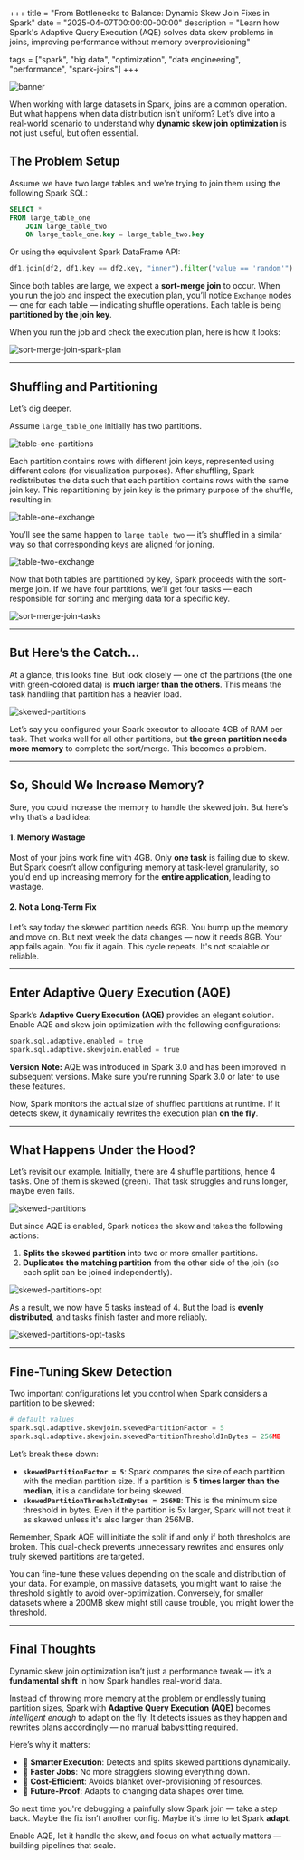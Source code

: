 +++
title = "From Bottlenecks to Balance: Dynamic Skew Join Fixes in Spark"
date = "2025-04-07T00:00:00-00:00"
description = "Learn how Spark's Adaptive Query Execution (AQE) solves data skew problems in joins, improving performance without memory overprovisioning"

tags = ["spark", "big data", "optimization", "data engineering", "performance", "spark-joins"]
+++

![banner](/images/from-bottlenecks-to-balance-dynamic-skew-join-fixes-in-spark/banner.png)

When working with large datasets in Spark, joins are a common operation. But what happens when data distribution isn’t uniform? Let’s dive into a real-world scenario to understand why **dynamic skew join optimization** is not just useful, but often essential.

## The Problem Setup

Assume we have two large tables and we're trying to join them using the following Spark SQL:
```sql
SELECT *
FROM large_table_one
	JOIN large_table_two
	ON large_table_one.key = large_table_two.key
```

Or using the equivalent Spark DataFrame API:
```python
df1.join(df2, df1.key == df2.key, "inner").filter("value == 'random'")
```

Since both tables are large, we expect a **sort-merge join** to occur. When you run the job and inspect the execution plan, you’ll notice `Exchange` nodes — one for each table — indicating shuffle operations. Each table is being **partitioned by the join key**.

When you run the job and check the execution plan, here is how it looks:

![sort-merge-join-spark-plan](/images/from-bottlenecks-to-balance-dynamic-skew-join-fixes-in-spark/query-plan.png)

---

## Shuffling and Partitioning

Let’s dig deeper.

Assume `large_table_one` initially has two partitions.

![table-one-partitions](/images/from-bottlenecks-to-balance-dynamic-skew-join-fixes-in-spark/table-one-partitions.png)

Each partition contains rows with different join keys, represented using different colors (for visualization purposes). After shuffling, Spark redistributes the data such that each partition contains rows with the same join key. This repartitioning by join key is the primary purpose of the shuffle, resulting in:

![table-one-exchange](/images/from-bottlenecks-to-balance-dynamic-skew-join-fixes-in-spark/table-one-exchange.png)

You’ll see the same happen to `large_table_two` — it’s shuffled in a similar way so that corresponding keys are aligned for joining.

![table-two-exchange](/images/from-bottlenecks-to-balance-dynamic-skew-join-fixes-in-spark/table-two-exchange.png)

Now that both tables are partitioned by key, Spark proceeds with the sort-merge join. If we have four partitions, we’ll get four tasks — each responsible for sorting and merging data for a specific key.

![sort-merge-join-tasks](/images/from-bottlenecks-to-balance-dynamic-skew-join-fixes-in-spark/sort-merge-join-tasks.png)

---

## But Here’s the Catch…

At a glance, this looks fine. But look closely — one of the partitions (the one with green-colored data) is **much larger than the others**. This means the task handling that partition has a heavier load.

![skewed-partitions](/images/from-bottlenecks-to-balance-dynamic-skew-join-fixes-in-spark/skewed-partitions.png)

Let’s say you configured your Spark executor to allocate 4GB of RAM per task. That works well for all other partitions, but **the green partition needs more memory** to complete the  sort/merge. This becomes a problem.

---

## So, Should We Increase Memory?

Sure, you could increase the memory to handle the skewed join. But here’s why that’s a bad idea:

#### 1. Memory Wastage
Most of your joins work fine with 4GB. Only **one task** is failing due to skew. But Spark doesn’t allow configuring memory at task-level granularity, so you'd end up increasing memory for the **entire application**, leading to wastage.

#### 2. Not a Long-Term Fix
Let’s say today the skewed partition needs 6GB. You bump up the memory and move on. But next week the data changes — now it needs 8GB. Your app fails again. You fix it again. This cycle repeats. It's not scalable or reliable.

---

## Enter Adaptive Query Execution (AQE)

Spark’s **Adaptive Query Execution (AQE)** provides an elegant solution. Enable AQE and skew join optimization with the following configurations:

```python
spark.sql.adaptive.enabled = true
spark.sql.adaptive.skewjoin.enabled = true
```

**Version Note:** AQE was introduced in Spark 3.0 and has been improved in subsequent versions. Make sure you're running Spark 3.0 or later to use these features.

Now, Spark monitors the actual size of shuffled partitions at runtime. If it detects skew, it dynamically rewrites the execution plan **on the fly**.

---

## What Happens Under the Hood?

Let’s revisit our example. Initially, there are 4 shuffle partitions, hence 4 tasks. One of them is skewed (green). That task struggles and runs longer, maybe even fails.

![skewed-partitions](/images/from-bottlenecks-to-balance-dynamic-skew-join-fixes-in-spark/skewed-partitions.png)

But since AQE is enabled, Spark notices the skew and takes the following actions:

1. **Splits the skewed partition** into two or more smaller partitions.
2. **Duplicates the matching partition** from the other side of the join (so each split can be joined independently).

![skewed-partitions-opt](/images/from-bottlenecks-to-balance-dynamic-skew-join-fixes-in-spark/skewed-partitions-opt.png)

As a result, we now have 5 tasks instead of 4. But the load is **evenly distributed**, and tasks finish faster and more reliably.

![skewed-partitions-opt-tasks](/images/from-bottlenecks-to-balance-dynamic-skew-join-fixes-in-spark/skewed-partitions-opt-tasks.png)

---

## Fine-Tuning Skew Detection

Two important configurations let you control when Spark considers a partition to be skewed:

```python
# default values
spark.sql.adaptive.skewjoin.skewedPartitionFactor = 5
spark.sql.adaptive.skewjoin.skewedPartitionThresholdInBytes = 256MB
```

Let’s break these down:
- **`skewedPartitionFactor = 5`**: Spark compares the size of each partition with the median partition size. If a partition is **5 times larger than the median**, it is a candidate for being skewed.
- **`skewedPartitionThresholdInBytes = 256MB`**: This is the minimum size threshold in bytes. Even if the partition is 5x larger, Spark will not treat it as skewed unless it's also larger than 256MB.

Remember, Spark AQE will initiate the split if and only if both thresholds are broken. This dual-check prevents unnecessary rewrites and ensures only truly skewed partitions are targeted.

You can fine-tune these values depending on the scale and distribution of your data. For example, on massive datasets, you might want to raise the threshold slightly to avoid over-optimization. Conversely, for smaller datasets where a 200MB skew might still cause trouble, you might lower the threshold.

---

## Final Thoughts

Dynamic skew join optimization isn’t just a performance tweak — it’s a **fundamental shift** in how Spark handles real-world data.

Instead of throwing more memory at the problem or endlessly tuning partition sizes, Spark with **Adaptive Query Execution (AQE)** becomes _intelligent enough_ to adapt on the fly. It detects issues as they happen and rewrites plans accordingly — no manual babysitting required.

Here’s why it matters:
- 🧠 **Smarter Execution**: Detects and splits skewed partitions dynamically.
- 🚀 **Faster Jobs**: No more stragglers slowing everything down.
- 💸 **Cost-Efficient**: Avoids blanket over-provisioning of resources.
- 🔁 **Future-Proof**: Adapts to changing data shapes over time.

So next time you're debugging a painfully slow Spark join — take a step back. Maybe the fix isn’t another config. Maybe it's time to let Spark **adapt**.

Enable AQE, let it handle the skew, and focus on what actually matters — building pipelines that scale.